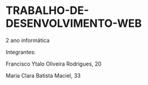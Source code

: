 # TRABALHO-DE-DESENVOLVIMENTO-WEB
2 ano informática

Integrantes:

Francisco Ytalo Oliveira Rodrigues, 20

Maria Clara Batista Maciel, 33
